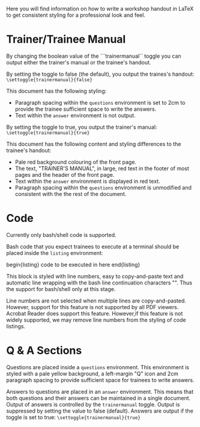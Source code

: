 Here you will find information on how to write a workshop handout in LaTeX to
get consistent styling for a professional look and feel.

Trainer/Trainee Manual
======================
By changing the boolean value of the ```trainermanual`` toggle you can output
either the trainer's manual or the trainee's handout.

By setting the toggle to false (the default), you output the traines's handout:
```\settoggle{trainermanual}{false}```

This document has the following styling:
* Paragraph spacing within the ```questions``` environment is set to 2cm to
  provide the trainee sufficient space to write the answers.
* Text within the ```answer``` environment is not output. 

By setting the toggle to true, you output the trainer's manual:
```\settoggle{trainermanual}{true}```

This document has the following content and styling differences to the
trainee's handout:
* Pale red background colouring of the front page.
* The text, "TRAINER'S MANUAL", in large, red text in the footer of most pages
  and the header of the front page.
* Text within the ```answer``` environment is displayed in red text.
* Paragraph spacing within the ```questions``` environment is unmodified and 
  consistent with the the rest of the document.

Code
====
Currently only bash/shell code is supported.

Bash code that you expect trainees to execute at a terminal should be placed
inside the ```listing``` environment:

begin{listing}
code to be executed in here
end{listing}

This block is styled with line numbers, easy to copy-and-paste text and
automatic line wrapping with the bash line continuation characters "\". Thus
the support for bash/shell only at this stage.

Line numbers are not selected when multiple lines are copy-and-pasted. However,
support for this feature is not supported by all PDF viewers. Acrobat Reader
does support this feature. However,if this feature is not widely supported, we
may remove line numbers from the styling of code listings.

Q & A Sections
==============
Questions are placed inside a ```questions``` environment. This environment is
styled with a pale yellow background, a left-margin "Q" icon and 2cm paragraph
spacing to provide sufficient space for trainees to write answers.

Answers to questions are placed in an ```answer``` environment. This means that
both questions and their answers can be maintained in a single document. Output
of answers is controlled by the ```trainermanual``` toggle. Output is suppressed
by setting the value to false (default). Answers are output if the toggle is
set to true:
```\settoggle{trainermanual}{true}```

